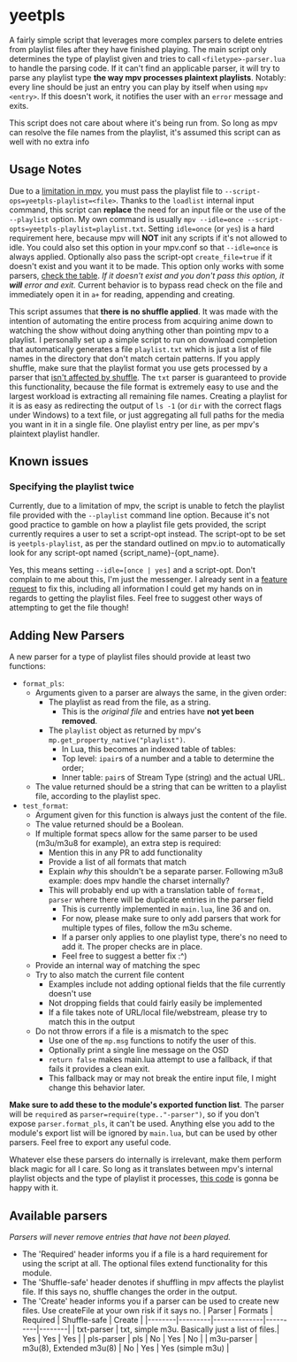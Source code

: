 # yeetpls #
A fairly simple script that leverages more complex parsers to delete entries from playlist files after they have finished playing.
The main script only determines the type of playlist given and tries to call `<filetype>-parser.lua` to handle the parsing code.
If it can't find an applicable parser, it will try to parse any playlist type **the way mpv processes plaintext playlists**. Notably: every line should be just an entry you can play by itself when using `mpv <entry>`.
If this doesn't work, it notifies the user with an `error` message and exits.

This script does not care about where it's being run from. So long as mpv can resolve the file names from the playlist, it's assumed this script can as well with no extra info

## Usage Notes ##
Due to a [limitation in mpv](#Known-Issues), you must pass the playlist file to `--script-ops=yeetpls-playlist=<file>`. Thanks to the `loadlist` internal input command, this script can **replace**
the need for an input file or the use of the `--playlist` option. My own command is usually `mpv --idle=once --script-opts=yeetpls-playlist=playlist.txt`. Setting `idle=once` (or `yes`) is a hard
requirement here, because mpv will **__NOT__** init any scripts if it's not allowed to idle. You could also set this option in your mpv.conf so that `--idle=once` is always applied.
Optionally also pass the script-opt `create_file=true` if it doesn't exist and you want it to be made. This option only works with some parsers, [check the table](#Supported-Formats).
_If it doesn't exist and you don't pass this option, it **will** error and exit._
Current behavior is to bypass read check on the file and immediately open it in `a+` for reading, appending and creating.

This script assumes that **there is no shuffle applied**. It was made with the intention of automating the entire process from acquiring anime down to watching the show without doing anything
other than pointing mpv to a playlist. I personally set up a simple script to run on download completion that automatically generates a file `playlist.txt` which is just a list of file names
in the directory that don't match certain patterns. If you apply shuffle, make sure that the playlist format you use gets processed by a parser that [isn't affected by shuffle](#Supported-Formats).
The `txt` parser is guaranteed to provide this functionality, because the file format is extremely easy to use and the largest workload is extracting all remaining file names.
Creating a playlist for it is as easy as redirecting the output of `ls -1` (or `dir` with the correct flags under Windows) to a text file,
or just aggregating all full paths for the media you want in it in a single file. One playlist entry per line, as per mpv's plaintext playlist handler.

## Known issues ##
### Specifying the playlist twice ###
Currently, due to a limitation of mpv, the script is unable to fetch the playlist file provided with the `--playlist` command line option. Because it's not good practice to gamble on how
a playlist file gets provided, the script currently requires a user to set a script-opt instead. The script-opt to be set is `yeetpls-playlist`, as per the standard outlined on mpv.io to
automatically look for any script-opt named {script_name}-{opt_name}.

Yes, this means setting `--idle=[once | yes]` and a script-opt. Don't complain to me about this, I'm just the messenger. I already sent in a [feature request](https://github.com/mpv-player/mpv/issues/8508)
to fix this, including all information I could get my hands on in regards to getting the playlist files.
Feel free to suggest other ways of attempting to get the file though!

## Adding New Parsers ##
A new parser for a type of playlist files should provide at least two functions:
- `format_pls`:
  - Arguments given to a parser are always the same, in the given order:
    - The playlist as read from the file, as a string.
      - This is the _original file_ and entries have **not yet been removed**.
    - The `playlist` object as returned by mpv's `mp.get_property_native("playlist")`.
      - In Lua, this becomes an indexed table of tables:
      - Top level: `ipair`s of a number and a table to determine the order;
      - Inner table: `pair`s of Stream Type (string) and the actual URL.
  - The value returned should be a string that can be written to a playlist file, according to the playlist spec.
- `test_format`:
  - Argument given for this function is always just the content of the file.
  - The value returned should be a Boolean.
  - If multiple format specs allow for the same parser to be used (m3u/m3u8 for example), an extra step is required:
    - Mention this in any PR to add functionality
    - Provide a list of all formats that match
    - Explain _why_ this shouldn't be a separate parser. Following m3u8 example: does mpv handle the charset internally?
    - This will probably end up with a translation table of `format, parser` where there will be duplicate entries in the parser field
      - This is currently implemented in `main.lua`, line 36 and on.
      - For now, please make sure to only add parsers that work for multiple types of files, follow the m3u scheme.
      - If a parser only applies to one playlist type, there's no need to add it. The proper checks are in place.
      - Feel free to suggest a better fix :^)
  - Provide an internal way of matching the spec
  - Try to also match the current file content
    - Examples include not adding optional fields that the file currently doesn't use
    - Not dropping fields that could fairly easily be implemented
    - If a file takes note of URL/local file/webstream, please try to match this in the output
  - Do not throw errors if a file is a mismatch to the spec
    - Use one of the `mp.msg` functions to notify the user of this.
    - Optionally print a single line message on the OSD
    - `return false` makes main.lua attempt to use a fallback, if that fails it provides a clean exit.
    - This fallback may or may not break the entire input file, I might change this behavior later.

**Make sure to add these to the module's exported function list**. The parser will be `require`d as `parser=require(type.."-parser")`, so if you don't expose `parser.format_pls`, it can't be used.
Anything else you add to the module's export list will be ignored by `main.lua`, but can be used by other parsers. Feel free to export any useful code.

Whatever else these parsers do internally is irrelevant, make them perform black magic for all I care.
So long as it translates between mpv's internal playlist objects and the type of playlist it processes, [this code](./main.lua) is gonna be happy with it.

## Available parsers ##
_Parsers will never remove entries that have not been played._
- The 'Required' header informs you if a file is a hard requirement for using the script at all. The optional files extend functionality for this module.
- The 'Shuffle-safe' header denotes if shuffling in mpv affects the playlist file. If this says no, shuffle changes the order in the output.
- The 'Create' header informs you if a parser can be used to create new files. Use createFile at your own risk if it says no.
| Parser | Formats | Required | Shuffle-safe | Create |
|--------|---------|--------------|----------|--------|
| txt-parser | txt, simple m3u. Basically just a list of files.| Yes | Yes | Yes |
| pls-parser | pls | No | Yes | No |
| m3u-parser | m3u(8), Extended m3u(8) | No | Yes | Yes (simple m3u) |
